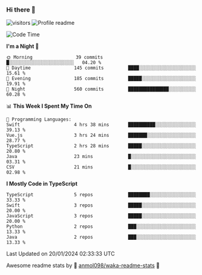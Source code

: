### Hi there 👋  
![visitors](https://visitor-badge.laobi.icu/badge?page_id=leverglowh) ![Profile readme](https://github.com/leverglowh/leverglowh/workflows/Profile%20readme/badge.svg?branch=master)

<!--START_SECTION:waka-->
![Code Time](http://img.shields.io/badge/Code%20Time-2%2C578%20hrs%2015%20mins-blue)

**I'm a Night 🦉** 

```text
🌞 Morning                39 commits          █░░░░░░░░░░░░░░░░░░░░░░░░   04.20 % 
🌆 Daytime                145 commits         ████░░░░░░░░░░░░░░░░░░░░░   15.61 % 
🌃 Evening                185 commits         █████░░░░░░░░░░░░░░░░░░░░   19.91 % 
🌙 Night                  560 commits         ███████████████░░░░░░░░░░   60.28 % 
```


📊 **This Week I Spent My Time On** 

```text
💬 Programming Languages: 
Swift                    4 hrs 38 mins       ██████████░░░░░░░░░░░░░░░   39.13 % 
Vue.js                   3 hrs 24 mins       ███████░░░░░░░░░░░░░░░░░░   28.77 % 
TypeScript               2 hrs 28 mins       █████░░░░░░░░░░░░░░░░░░░░   20.80 % 
Java                     23 mins             █░░░░░░░░░░░░░░░░░░░░░░░░   03.31 % 
CSV                      21 mins             █░░░░░░░░░░░░░░░░░░░░░░░░   02.98 % 
```

**I Mostly Code in TypeScript** 

```text
TypeScript               5 repos             ████████░░░░░░░░░░░░░░░░░   33.33 % 
Swift                    3 repos             █████░░░░░░░░░░░░░░░░░░░░   20.00 % 
JavaScript               3 repos             █████░░░░░░░░░░░░░░░░░░░░   20.00 % 
Python                   2 repos             ███░░░░░░░░░░░░░░░░░░░░░░   13.33 % 
Java                     2 repos             ███░░░░░░░░░░░░░░░░░░░░░░   13.33 % 
```




 Last Updated on 20/01/2024 02:33:33 UTC
<!--END_SECTION:waka-->


Awesome readme stats by :star2: [anmol098/waka-readme-stats](https://github.com/anmol098/waka-readme-stats) :star2:
